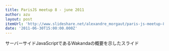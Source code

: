 ```yaml
---
title: ParisJS meetup 8 - june 2011
author: azu
layout: post
itemUrl: 'http://www.slideshare.net/alexandre_morgaut/paris-js-meetup-8-june-2011'
date: '2011-06-30T15:00:00.000Z'
---
```

サーバーサイドJavaScriptであるWakandaの概要を示したスライド
